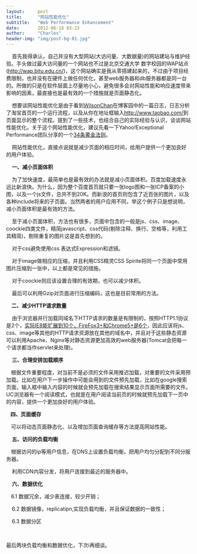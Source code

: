 ```yaml
---
layout:     post
title:      "网站性能优化"
subtitle:   "Web Performance Enhancement"
date:       2012-06-18 03:22
author:     "Charles"
header-img: "img/post-bg-01.jpg"
---
```


<p>&#160;&#160;&#160; 首先我得承认，自己并没有大型网站(大访问量、大数据量)的网站建站与维护经验。手头做过最大访问量的一个网站也不过是北京交通大学 数字校园的WAP站点(<a href="http://wap.bjtu.edu.cn/">http://wap.bjtu.edu.cn/</a>)，这个网站确实是我从零搭建起来的，不过由于项目经费限制，也并没有在硬件上做任何优化，甚至web服务器和db服务器都是同一台的。所做的只是在软件层面上尽量地小心，避免很多会对网站性能和响应速度带来影响的因素，最直接也是最有效的一个措施就是页面静态化。</p>  <p>&#160;&#160;&#160; 想要谈网站性能优化是由于看到<a href="http://www.cnblogs.com/willsonchan/archive/2012/01/21/2328427.html" target="_blank">WilsonChan</a>在博客园中的一篇日志，日志分析了淘宝首页的一个运行流程，以及从你在地址框输入<a href="http://www.taobao.com/">http://www.taobao.com/</a>到页面显示的整个流程。提到了一些技术，也结合自己的实际经验与认识，谈谈网站性能优化。关于这个网站性能优化，建议先看一下Yahoo!Exceptional Performance团队分享的一个<a href="http://blog.csdn.net/alex86gbk/article/details/4438506" target="_blank">34条黄金法则</a>。</p>  <p>&#160;&#160;&#160; 网站性能优化，直接点说就是减少页面的相应时间，给用户提供一个更加良好的用户体验。</p>  <p>&#160;&#160;&#160; <strong>一、减小页面体积</strong></p>  <p>&#160;&#160;&#160; 为了加快速度，最简单也是最有效的办法就是减小页面体积。百度加载速度永远比新浪快。为什么，因为整个百度首页就只要一张logo图和一张ICP备案的小图，以及一个js文件，总共不到20K。而新浪的首页则包含了近百张的图片，以及各种include将来的子页面。当然两者的用户应用不同，举这个例子只是想说明，减小页面体积是最有效的方法。</p>  <p>&#160;&#160;&#160; 至于减小页面体积，方法也有很多，页面中包含的一般是js、css、image、coockie四类文件，精简javascript、css代码(剔除注释、换行、空格等，利用工具精简)，剔除重复的图片这是首先想到的。</p>  <p>&#160;&#160;&#160; 对于css避免使用css 表达式Expression和滤镜。</p>  <p>&#160;&#160;&#160; 对于image做相应的压缩，并且利用CSS精灵CSS Spirite将同一个页面中常用图片压缩到一张中，以上都是常见的措施。</p>  <p>&#160;&#160;&#160; 对于coockie则应该设置合理的有效期，也可以减少体积。</p>  <p>&#160;&#160;&#160; 最后可以利用Gzip对页面进行压缩编码，这也是目前常用的方法。</p>  <p>&#160; <strong>&#160; 二、减少HTTP请求数量</strong></p>  <p>&#160;&#160;&#160; 由于浏览器并行加载同域名下HTTP请求的数量是有限制的，按照HTTP1.1协议是2个，<a href="http://www.iefans.net/qingqiu-bingfa-lianjieshu-xianzhi/" target="_blank">实际IE8能扩展到10个，FireFox3+和Chrome5+是6个</a>，因此应该将js、css、image等其他的HTTP请求资源放在其他的域名中，并且对于这些静态资源可以利用Apache、Nginx等对静态资源更加高效的web服务器(Tomcat会把每一个请求都当作servlet来处理)。</p>  <p>&#160;&#160;&#160; <strong>三、合理安排加载顺序</strong></p>  <p><strong>&#160;&#160;&#160; </strong>根据文件重要程度，对当前不是必须的文件采用推迟加载，对重要的文件采用预加载。比如在用户下一步操作中可能会用到的文件预先加载，比如在google搜索页面，输入框中输入内容的时候就会预先加载在搜索结果显示页面所需要的文件。UC浏览器有一个阅读模式，也就是在用户阅读当前页的时候就预先加载下一页中的内容，提供一个更加良好的用户体验。</p>  <p>&#160;&#160; <strong> 四、页面缓存</strong></p>  <p><strong>&#160;&#160;&#160; </strong>可以将动态页面静态化、以及增加页面查询缓存等方法提高网站性能。</p>  <p>&#160;&#160;&#160; <strong>五、访问的负载均衡</strong></p>  <p><strong>&#160;&#160;&#160; </strong>根据访问的ip等用户信息，在DNS上设置负载均衡。把用户均匀分配到不同分服务器。</p>  <p>&#160;&#160;&#160; 利用CDN内容分发，将用户连接到最近的服务器中。</p>  <p>&#160;&#160;&#160; <strong>六、数据优化</strong></p>  <p><strong>&#160;&#160;&#160; </strong>6.1 数据冗余，减少表连接，较少开销；</p>  <p>&#160;&#160;&#160; 6.2 数据镜像，replicatipn,实现负载均衡，并且保证数据的一致性；</p>  <p>&#160;&#160;&#160; 6.3 数据分区</p>  <p>&#160;</p>  <p>最后两块负载均衡和数据优化，下次i再细谈。</p>

